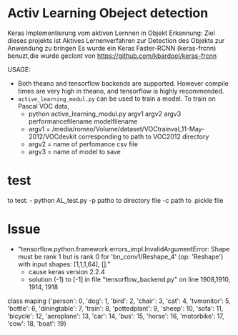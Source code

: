 # Activ Learning Obeject detection
Keras Implementierung vom aktiven Lernnen in Objekt Erkennung: Ziel  dieses projekts ist Aktives Lernenverfahren zur Detection des Objekts zur Anwendung zu bringen 
Es wurde ein Keras Faster-RCNN (keras-frcnn) benuzt,die wurde geclont von https://github.com/kbardool/keras-frcnn

USAGE:
- Both theano and tensorflow backends are supported. However compile times are very high in theano, and tensorflow is highly recommended.
- `active_learning_modul.py` can be used to train a model. To train on Pascal VOC data,
    - python active_learning_modul.py argv1 argv2 argv3 performancefilename modelfilename
    - argv1  = /media/romeo/Volume/dataset/VOCtrainval_11-May-2012/VOCdevkit corresponding to path to VOC2012 directory
    - argv2 = name of perfomance csv file
    - argv3 = name of model to save  

# test 
 to  test:
    - python AL_test.py -p patho to directory file -c path to .pickle file

# Issue
- "tensorflow.python.framework.errors_impl.InvalidArgumentError: Shape must be rank 1 but is rank 0 for 'bn_conv1/Reshape_4' (op: 'Reshape') with input shapes:     [1,1,1,64], []."
    - cause
        keras version 2.2.4
    - solution
        (-1) to [-1] in file "tensorflow_backend.py" on line 1908,1910, 1914, 1918

class maping {'person': 0, 'dog': 1, 'bird': 2, 'chair': 3, 'cat': 4, 'tvmonitor': 5, 'bottle': 6, 'diningtable': 7, 'train': 8, 'pottedplant': 9, 'sheep': 10, 'sofa': 11, 'bicycle': 12, 'aeroplane': 13, 'car': 14, 'bus': 15, 'horse': 16, 'motorbike': 17, 'cow': 18, 'boat': 19} 